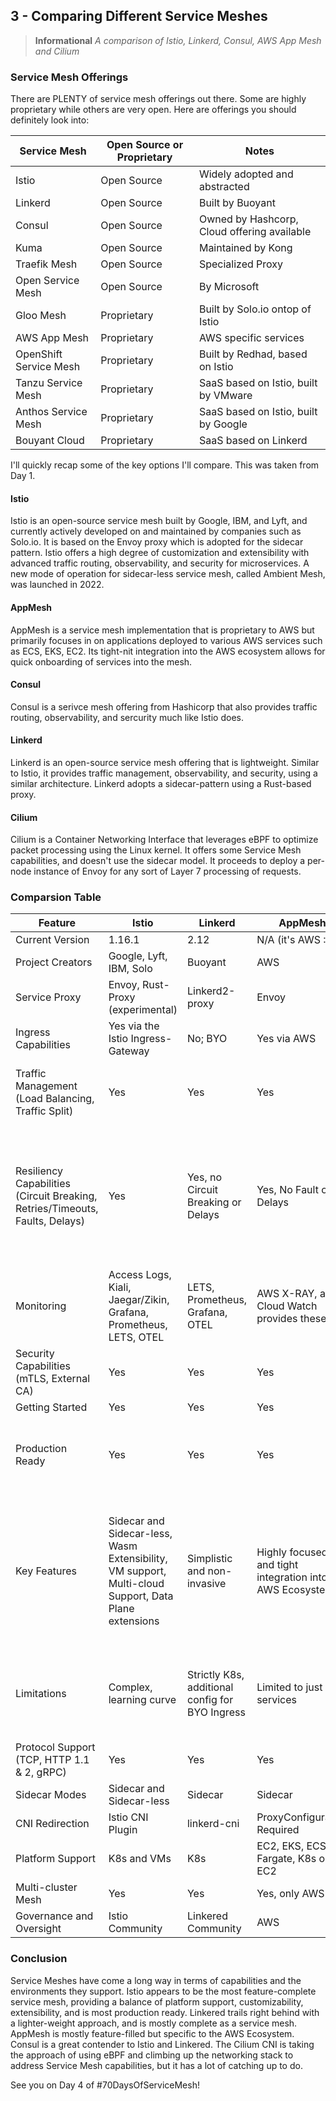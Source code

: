 ## 3 - Comparing Different Service Meshes
> **Informational**
> *A comparison of Istio, Linkerd, Consul, AWS App Mesh and Cilium*

### Service Mesh Offerings
There are PLENTY of service mesh offerings out there. Some are highly proprietary while others are very open.
Here are offerings you should definitely look into:

Service Mesh | Open Source or Proprietary | Notes |
---|---|---|
Istio | Open Source | Widely adopted and abstracted
Linkerd | Open Source | Built by Buoyant
Consul | Open Source | Owned by Hashcorp, Cloud offering available
Kuma | Open Source | Maintained by Kong
Traefik Mesh | Open Source | Specialized Proxy
Open Service Mesh | Open Source | By Microsoft 
Gloo Mesh | Proprietary | Built by Solo.io ontop of Istio
AWS App Mesh | Proprietary | AWS specific services
OpenShift Service Mesh | Proprietary | Built by Redhad, based on Istio
Tanzu Service Mesh | Proprietary | SaaS based on Istio, built by VMware
Anthos Service Mesh | Proprietary | SaaS based on Istio, built by Google
Bouyant Cloud | Proprietary | SaaS based on Linkerd


I'll quickly recap some of the key options I'll compare. This was taken from Day 1.

#### Istio 
Istio is an open-source service mesh built by Google, IBM, and Lyft, and currently actively developed on and maintained by companies such as Solo.io. It is based on the Envoy proxy which is adopted for the sidecar pattern. Istio offers a high degree of customization and extensibility with advanced traffic routing, observability, and security for microservices. A new mode of operation for sidecar-less service mesh, called Ambient Mesh, was launched in 2022.

#### AppMesh
AppMesh is a service mesh implementation that is proprietary to AWS but primarily focuses in on applications deployed to various AWS services such as ECS, EKS, EC2. Its tight-nit integration into the AWS ecosystem allows for quick onboarding of services into the mesh. 

#### Consul 
Consul is a serivce mesh offering from Hashicorp that also provides traffic routing, observability, and sercurity much like Istio does.

#### Linkerd
Linkerd is an open-source service mesh offering that is lightweight. Similar to Istio, it provides traffic management, observability, and security, using a similar architecture. Linkerd adopts a sidecar-pattern using a Rust-based proxy.

#### Cilium
Cilium is a Container Networking Interface that leverages eBPF to optimize packet processing using the Linux kernel. It offers some Service Mesh capabilities, and doesn't use the sidecar model. It proceeds to deploy a per-node instance of Envoy for any sort of Layer 7 processing of requests. 

### Comparsion Table

Feature | Istio | Linkerd | AppMesh | Consul | Cilium | 
---|---|---|---|---|---|
Current Version | 1.16.1 | 2.12 | N/A (it's AWS :D ) | 1.14.3 | 1.12
Project Creators | Google, Lyft, IBM, Solo | Buoyant | AWS | Hashicorp | Cilium 
Service Proxy | Envoy, Rust-Proxy (experimental) | Linkerd2-proxy | Envoy | Interchangeable, Envoy default | Per-node Envoy
Ingress Capabilities | Yes via the Istio Ingress-Gateway | No; BYO | Yes via AWS | Envoy | Cilium-Based Ingress
Traffic Management (Load Balancing, Traffic Split) | Yes | Yes | Yes | Yes | Yes, but manual Envoy config required for traffic splits
Resiliency Capabilities (Circuit Breaking, Retries/Timeouts, Faults, Delays) | Yes | Yes, no Circuit Breaking or Delays | Yes, No Fault or Delays | Yes, No Fault or Delays | Circuit Breaking, Retries and Timeouts require manual Envoy configuration, no other resiliency capabilities
Monitoring | Access Logs, Kiali, Jaegar/Zikin, Grafana, Prometheus, LETS, OTEL | LETS, Prometheus, Grafana, OTEL | AWS X-RAY, and Cloud Watch provides these | Datadog, Jaegar, Zipkin, OpenTracing, OTEL, Honeycomb | Hubble
Security Capabilities (mTLS, External CA) | Yes | Yes | Yes | Yes | Yes, requires manual cert creation
Getting Started | Yes | Yes | Yes | Yes | Yes
Production Ready | Yes | Yes | Yes | Yes | No, Cilium CNI is Production Ready, Cilium Service Mesh isn't.
Key Features | Sidecar and Sidecar-less, Wasm Extensibility, VM support, Multi-cloud Support, Data Plane extensions | Simplistic and non-invasive | Highly focused and tight integration into AWS Ecosystem | Tight integration into Nomad and Hashicorp Ecosystem | Usage of eBPF for enhanced packet processing, Cilium Control Plane used to manage Service Mesh, No sidecars
Limitations | Complex, learning curve | Strictly K8s, additional config for BYO Ingress | Limited to just AWS services | Storage tied to Consul and not K8s | Not a complete Service Mesh, requires manual configuration
Protocol Support (TCP, HTTP 1.1 & 2, gRPC) | Yes | Yes | Yes | Yes | Yes
Sidecar Modes | Sidecar and Sidecar-less | Sidecar | Sidecar | Sidecar | No sidecar
CNI Redirection | Istio CNI Plugin | linkerd-cni | ProxyConfiguration Required | Consul CNI | eBPF Kernel processing
Platform Support | K8s and VMs | K8s | EC2, EKS, ECS, Fargate, K8s on EC2 | K8s, Nomad, ECS, Lambda, VMs | K8s
Multi-cluster Mesh | Yes | Yes | Yes, only AWS | Yes | Not GA
Governance and Oversight | Istio Community | Linkered Community | AWS | Hashicorp | Cilium Community


### Conclusion 
Service Meshes have come a long way in terms of capabilities and the environments they support. Istio appears to be the most feature-complete service mesh, providing a balance of platform support, customizability, extensibility, and is most production ready. Linkered trails right behind with a lighter-weight approach, and is mostly complete as a service mesh. AppMesh is mostly feature-filled but specific to the AWS Ecosystem. Consul is a great contender to Istio and Linkered. The Cilium CNI is taking the approach of using eBPF and climbing up the networking stack to address Service Mesh capabilities, but it has a lot of catching up to do.

See you on Day 4 of #70DaysOfServiceMesh! 
